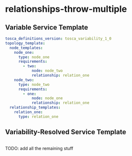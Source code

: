 # relationships-throw-multiple



## Variable Service Template

```yaml linenums="1"
tosca_definitions_version: tosca_variability_1_0
topology_template:
  node_templates:
    node_one:
      type: node_one
      requirements:
        - two:
            node: node_two
            relationship: relation_one
    node_two:
      type: node_two
      requirements:
        - one:
            node: node_one
            relationship: relation_one
  relationship_templates:
    relation_one:
      type: relation_one

```



## Variability-Resolved Service Template

```yaml linenums="1"

```


TODO: add all the remaining stuff
